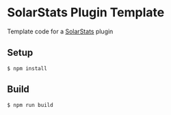 # SolarStats Plugin Template

Template code for a [SolarStats](https://github.com/Solar-Tweaks/SolarStats) plugin

## Setup

```
$ npm install
```

## Build

```bash
$ npm run build
```
